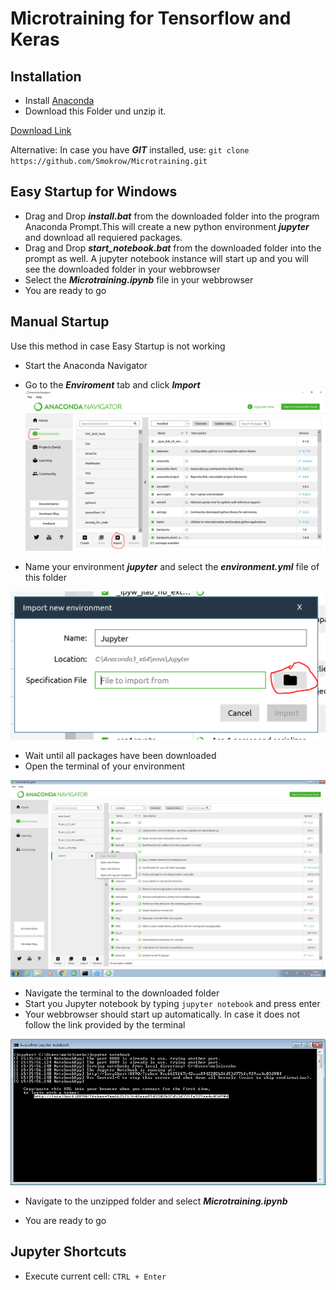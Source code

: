 # Microtraining for Tensorflow and Keras


## Installation

* Install [Anaconda](https://www.anaconda.com/download/)
* Download this Folder und unzip it.

[Download Link](https://github.com/Smokrow/Microtraining/archive/master.zip)

Alternative: In case you have ***GIT*** installed, use:
 `git clone https://github.com/Smokrow/Microtraining.git`

## Easy Startup for Windows
* Drag and Drop ***install.bat*** from the downloaded folder into the program Anaconda Prompt.This will create a new python environment ***jupyter*** and download all requiered packages.
* Drag and Drop ***start_notebook.bat*** from the downloaded folder into the prompt as well. A jupyter notebook instance will start up and you will see the downloaded folder in your webbrowser
* Select the ***Microtraining.ipynb*** file in your webbrowser
* You are ready to go

## Manual Startup
Use this method in case Easy Startup is not working

* Start the Anaconda Navigator

* Go to the ***Enviroment*** tab and click ***Import***
![Import](./Pictures/Install_conda.PNG)
* Name your environment ***jupyter*** and select the ***environment.yml*** file of this folder

![Select](./Pictures/Select_file.PNG)

* Wait until all packages have been downloaded
* Open the terminal of your environment

![Open](./Pictures/Open_Terminal.PNG)

* Navigate the terminal to the downloaded folder
* Start you Jupyter notebook by typing `jupyter notebook` and press enter
* Your webbrowser should start up automatically. In case it does not follow the link provided by the terminal

![follow](./Pictures/follow_link.PNG)

* Navigate to the unzipped folder and select ***Microtraining.ipynb***

* You are ready to go

## Jupyter Shortcuts
* Execute current cell:
`CTRL + Enter`
